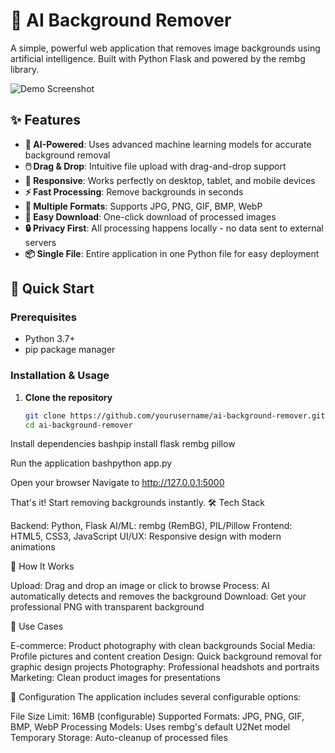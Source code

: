# 🎨 AI Background Remover

A simple, powerful web application that removes image backgrounds using artificial intelligence. Built with Python Flask and powered by the rembg library.

![Demo Screenshot](screenshot.png)

## ✨ Features

- **🤖 AI-Powered**: Uses advanced machine learning models for accurate background removal
- **🖱️ Drag & Drop**: Intuitive file upload with drag-and-drop support
- **📱 Responsive**: Works perfectly on desktop, tablet, and mobile devices
- **⚡ Fast Processing**: Remove backgrounds in seconds
- **📁 Multiple Formats**: Supports JPG, PNG, GIF, BMP, WebP
- **💾 Easy Download**: One-click download of processed images
- **🔒 Privacy First**: All processing happens locally - no data sent to external servers
- **📦 Single File**: Entire application in one Python file for easy deployment

## 🚀 Quick Start

### Prerequisites
- Python 3.7+
- pip package manager

### Installation & Usage

1. **Clone the repository**
   ```bash
   git clone https://github.com/yourusername/ai-background-remover.git
   cd ai-background-remover

Install dependencies
bashpip install flask rembg pillow

Run the application
bashpython app.py

Open your browser
Navigate to http://127.0.0.1:5000

That's it! Start removing backgrounds instantly.
🛠️ Tech Stack

Backend: Python, Flask
AI/ML: rembg (RemBG), PIL/Pillow
Frontend: HTML5, CSS3, JavaScript
UI/UX: Responsive design with modern animations

📱 How It Works

Upload: Drag and drop an image or click to browse
Process: AI automatically detects and removes the background
Download: Get your professional PNG with transparent background

🎯 Use Cases

E-commerce: Product photography with clean backgrounds
Social Media: Profile pictures and content creation
Design: Quick background removal for graphic design projects
Photography: Professional headshots and portraits
Marketing: Clean product images for presentations

🔧 Configuration
The application includes several configurable options:

File Size Limit: 16MB (configurable)
Supported Formats: JPG, PNG, GIF, BMP, WebP
Processing Models: Uses rembg's default U2Net model
Temporary Storage: Auto-cleanup of processed files
